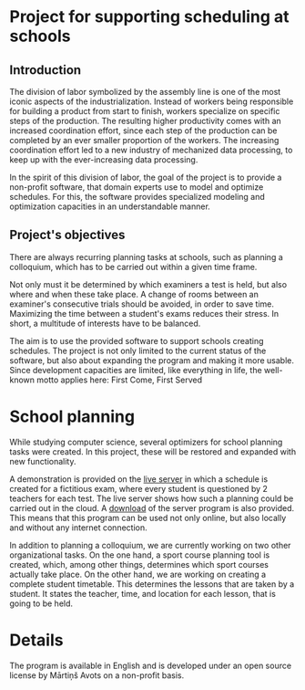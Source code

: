 # Project for supporting scheduling at schools 
## Introduction
The division of labor symbolized by the assembly line is one of the most iconic aspects of the industrialization.
Instead of workers being responsible for building a product from start to finish,
workers specialize on specific steps of the production.
The resulting higher productivity comes with an increased coordination effort,
since each step of the production can be completed by an ever smaller proportion of the workers.
The increasing coordination effort led to a new industry of mechanized data processing,
to keep up with the ever-increasing data processing.

In the spirit of this division of labor,
the goal of the project is to provide a non-profit software,
that domain experts use to model and optimize schedules.
For this, the software provides specialized modeling and optimization capacities in an understandable manner.
## Project's objectives
There are always recurring planning tasks at schools,
such as planning a colloquium,
which has to be carried out within a given time frame.

Not only must it be determined
by which examiners a test is held,
but also where and when these take place.
A change of rooms between an examiner's consecutive trials should be avoided, in order to save time.
Maximizing the time between a student's exams reduces their stress.
In short, a multitude of interests have to be balanced.

The aim is to use the provided software to support schools creating schedules.
The project is not only limited to the current status of the software,
but also about expanding the program and making it more usable.
Since development capacities are limited, like everything in life,
the well-known motto applies here: First Come, First Served
# School planning
While studying computer science, several optimizers for school planning tasks were created.
In this project, these will be restored and expanded with new functionality.

A demonstration is provided on the [live server](http://live.splitcells.net/net/splitcells/gel/ui/editor.html)
in which a schedule is created for a fictitious exam,
where every student is questioned by 2 teachers for each test.
The live server shows how such a planning could be carried out in the cloud.
A [download](https://splitcells.net/net/splitcells/network/distro/downloads/index.html)
of the server program is also provided.
This means that this program can be used not only online, but also locally and without any internet connection.

In addition to planning a colloquium, we are currently working on two other organizational tasks.
On the one hand, a sport course planning tool is created,
which, among other things, determines
which sport courses actually take place.
On the other hand, we are working on creating a complete student timetable.
This determines the lessons that are taken by a student.
It states the teacher, time, and location for each lesson, that is going to be held.
# Details
The program is available in English and
is developed under an open source license by Mārtiņš Avots on a non-profit basis.